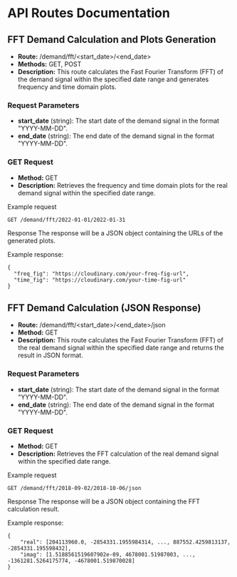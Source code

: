 # API Routes Documentation

## FFT Demand Calculation and Plots Generation
- **Route:** /demand/fft/<start_date>/<end_date>
- **Methods:** GET, POST
- **Description:** This route calculates the Fast Fourier Transform (FFT) of the demand signal within the specified date range and generates frequency and time domain plots.

### Request Parameters
- **start_date** (string): The start date of the demand signal in the format "YYYY-MM-DD".
- **end_date** (string): The end date of the demand signal in the format "YYYY-MM-DD".

### GET Request
- **Method:** GET
- **Description:** Retrieves the frequency and time domain plots for the real demand signal within the specified date range.

Example request
```
GET /demand/fft/2022-01-01/2022-01-31
```

Response
The response will be a JSON object containing the URLs of the generated plots.

Example response:
```
{
  "freq_fig": "https://cloudinary.com/your-freq-fig-url",
  "time_fig": "https://cloudinary.com/your-time-fig-url"
}
```

## FFT Demand Calculation (JSON Response)
- **Route:** /demand/fft/<start_date>/<end_date>/json
- **Method:** GET
- **Description:** This route calculates the Fast Fourier Transform (FFT) of the real demand signal within the specified date range and returns the result in JSON format.

### Request Parameters
- **start_date** (string): The start date of the demand signal in the format "YYYY-MM-DD".
- **end_date** (string): The end date of the demand signal in the format "YYYY-MM-DD".

### GET Request
- **Method:** GET
- **Description:** Retrieves the FFT calculation of the real demand signal within the specified date range.

Example request
```
GET /demand/fft/2018-09-02/2018-10-06/json
```

Response
The response will be a JSON object containing the FFT calculation result.

Example response:
```
{
    "real": [204113960.0, -2854331.1955984314, ..., 887552.4259813137, -2854331.195598432],
    "imag": [1.5188561519607902e-09, 4678001.51987003, ..., -1361281.5264175774, -4678001.519870028]
}
```
